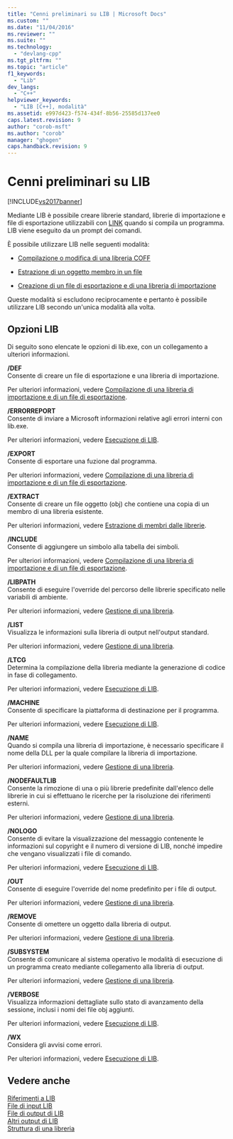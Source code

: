 ```yaml
---
title: "Cenni preliminari su LIB | Microsoft Docs"
ms.custom: ""
ms.date: "11/04/2016"
ms.reviewer: ""
ms.suite: ""
ms.technology: 
  - "devlang-cpp"
ms.tgt_pltfrm: ""
ms.topic: "article"
f1_keywords: 
  - "Lib"
dev_langs: 
  - "C++"
helpviewer_keywords: 
  - "LIB [C++], modalità"
ms.assetid: e997d423-f574-434f-8b56-25585d137ee0
caps.latest.revision: 9
author: "corob-msft"
ms.author: "corob"
manager: "ghogen"
caps.handback.revision: 9
---
```

# Cenni preliminari su LIB
[!INCLUDE[vs2017banner](../../assembler/inline/includes/vs2017banner.md)]

Mediante LIB è possibile creare librerie standard, librerie di importazione e file di esportazione utilizzabili con [LINK](../../build/reference/linker-options.md) quando si compila un programma.  LIB viene eseguito da un prompt dei comandi.  
  
 È possibile utilizzare LIB nelle seguenti modalità:  
  
-   [Compilazione o modifica di una libreria COFF](../../build/reference/managing-a-library.md)  
  
-   [Estrazione di un oggetto membro in un file](../../build/reference/extracting-a-library-member.md)  
  
-   [Creazione di un file di esportazione e di una libreria di importazione](../../build/reference/working-with-import-libraries-and-export-files.md)  
  
 Queste modalità si escludono reciprocamente e pertanto è possibile utilizzare LIB secondo un'unica modalità alla volta.  
  
## Opzioni LIB  
 Di seguito sono elencate le opzioni di lib.exe, con un collegamento a ulteriori informazioni.  
  
 **\/DEF**  
 Consente di creare un file di esportazione e una libreria di importazione.  
  
 Per ulteriori informazioni, vedere [Compilazione di una libreria di importazione e di un file di esportazione](../../build/reference/building-an-import-library-and-export-file.md).  
  
 **\/ERRORREPORT**  
 Consente di inviare a Microsoft informazioni relative agli errori interni con lib.exe.  
  
 Per ulteriori informazioni, vedere [Esecuzione di LIB](../../build/reference/running-lib.md).  
  
 **\/EXPORT**  
 Consente di esportare una fuzione dal programma.  
  
 Per ulteriori informazioni, vedere [Compilazione di una libreria di importazione e di un file di esportazione](../../build/reference/building-an-import-library-and-export-file.md).  
  
 **\/EXTRACT**  
 Consente di creare un file oggetto \(obj\) che contiene una copia di un membro di una libreria esistente.  
  
 Per ulteriori informazioni, vedere [Estrazione di membri dalle librerie](../../build/reference/extracting-a-library-member.md).  
  
 **\/INCLUDE**  
 Consente di aggiungere un simbolo alla tabella dei simboli.  
  
 Per ulteriori informazioni, vedere [Compilazione di una libreria di importazione e di un file di esportazione](../../build/reference/building-an-import-library-and-export-file.md).  
  
 **\/LIBPATH**  
 Consente di eseguire l'override del percorso delle librerie specificato nelle variabili di ambiente.  
  
 Per ulteriori informazioni, vedere [Gestione di una libreria](../../build/reference/managing-a-library.md).  
  
 **\/LIST**  
 Visualizza le informazioni sulla libreria di output nell'output standard.  
  
 Per ulteriori informazioni, vedere [Gestione di una libreria](../../build/reference/managing-a-library.md).  
  
 **\/LTCG**  
 Determina la compilazione della libreria mediante la generazione di codice in fase di collegamento.  
  
 Per ulteriori informazioni, vedere [Esecuzione di LIB](../../build/reference/running-lib.md).  
  
 **\/MACHINE**  
 Consente di specificare la piattaforma di destinazione per il programma.  
  
 Per ulteriori informazioni, vedere [Esecuzione di LIB](../../build/reference/running-lib.md).  
  
 **\/NAME**  
 Quando si compila una libreria di importazione, è necessario specificare il nome della DLL per la quale compilare la libreria di importazione.  
  
 Per ulteriori informazioni, vedere [Gestione di una libreria](../../build/reference/managing-a-library.md).  
  
 **\/NODEFAULTLIB**  
 Consente la rimozione di una o più librerie predefinite dall'elenco delle librerie in cui si effettuano le ricerche per la risoluzione dei riferimenti esterni.  
  
 Per ulteriori informazioni, vedere [Gestione di una libreria](../../build/reference/managing-a-library.md).  
  
 **\/NOLOGO**  
 Consente di evitare la visualizzazione del messaggio contenente le informazioni sul copyright e il numero di versione di LIB, nonché impedire che vengano visualizzati i file di comando.  
  
 Per ulteriori informazioni, vedere [Esecuzione di LIB](../../build/reference/running-lib.md).  
  
 **\/OUT**  
 Consente di eseguire l'override del nome predefinito per i file di output.  
  
 Per ulteriori informazioni, vedere [Gestione di una libreria](../../build/reference/managing-a-library.md).  
  
 **\/REMOVE**  
 Consente di omettere un oggetto dalla libreria di output.  
  
 Per ulteriori informazioni, vedere [Gestione di una libreria](../../build/reference/managing-a-library.md).  
  
 **\/SUBSYSTEM**  
 Consente di comunicare al sistema operativo le modalità di esecuzione di un programma creato mediante collegamento alla libreria di output.  
  
 Per ulteriori informazioni, vedere [Gestione di una libreria](../../build/reference/managing-a-library.md).  
  
 **\/VERBOSE**  
 Visualizza informazioni dettagliate sullo stato di avanzamento della sessione, inclusi i nomi dei file obj aggiunti.  
  
 Per ulteriori informazioni, vedere [Esecuzione di LIB](../../build/reference/running-lib.md).  
  
 **\/WX**  
 Considera gli avvisi come errori.  
  
 Per ulteriori informazioni, vedere [Esecuzione di LIB](../../build/reference/running-lib.md).  
  
## Vedere anche  
 [Riferimenti a LIB](../../build/reference/lib-reference.md)   
 [File di input LIB](../../build/reference/lib-input-files.md)   
 [File di output di LIB](../../build/reference/lib-output-files.md)   
 [Altri output di LIB](../../build/reference/other-lib-output.md)   
 [Struttura di una libreria](../../build/reference/structure-of-a-library.md)